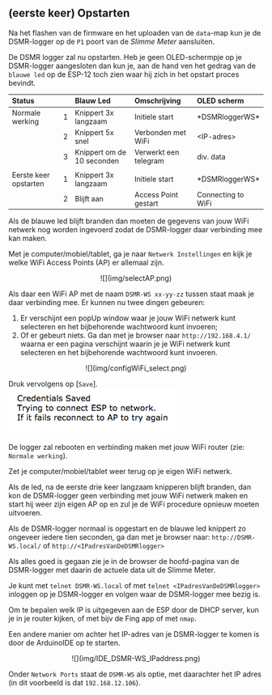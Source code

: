 ## (eerste keer) Opstarten
Na het flashen van de firmware en het uploaden van de `data`-map kun je de
DSMR-logger op de `P1` poort van de *Slimme Meter* aansluiten.

De DSMR logger zal nu opstarten. 
Heb je geen OLED-schermpje op je DSMR-logger aangesloten dan kun je, aan de hand
ven het gedrag van de `blauwe led` op de ESP-12 toch zien waar hij zich in het 
opstart proces bevindt.

| Status                |    | Blauw Led | Omschrijving | OLED scherm |
|:----------------------|:--:|:----------|:-------------|:-------------------|
| Normale werking       | 1  | Knippert 3x langzaam | Initiele start |\*DSMRloggerWS\*|
|                       | 2  | Knippert 5x snel  | Verbonden met WiFi |&lt;IP-adres&gt;|
|                       | 3  | Knippert om de 10 seconden | Verwerkt een telegram |div. data|
| | | |
| Eerste keer opstarten | 1  | Knippert 3x langzaam | Initiele start |\*DSMRloggerWS\*|
|                       | 2  | Blijft aan  | Access Point gestart |Connecting to WiFi|

Als de blauwe led blijft branden dan moeten de gegevens van jouw WiFi netwerk
nog worden ingevoerd zodat de DSMR-logger daar verbinding mee kan maken.

Met je computer/mobiel/tablet, ga je naar `Netwerk Instellingen` en
kijk je welke WiFi Access Points (AP) er allemaal zijn.

<center>![](img/selectAP.png)</center>

Als daar een WiFi AP met de naam `DSMR-WS xx-yy-zz` tussen staat
maak je daar verbinding mee.
Er kunnen nu twee dingen gebeuren:

1. Er verschijnt een popUp window waar je jouw WiFi netwerk kunt selecteren en het 
bijbehorende wachtwoord kunt invoeren;
2. Of er gebeurt niets. Ga dan met je browser naar `http://192.168.4.1/` waarna er 
een pagina verschijnt waarin je je WiFi netwerk kunt selecteren en het bijbehorende 
wachtwoord kunt invoeren.

<center>![](img/configWiFi_select.png)</center>

Druk vervolgens op [`Save`].
![](img/configWiFi_saved.png)

De logger zal rebooten en verbinding maken met jouw WiFi router (zie: `Normale werking`).

Zet je computer/mobiel/tablet weer terug op je eigen WiFi netwerk.

Als de led, na de eerste drie keer langzaam knipperen blijft branden, dan kon de 
DSMR-logger geen verbinding met jouw WiFi netwerk maken en start hij weer zijn eigen 
AP op en zul je de WiFi procedure opnieuw moeten uitvoeren.

Als de DSMR-logger normaal is opgestart en de blauwe led knippert zo ongeveer iedere
tien seconden, ga dan met je browser naar:
`http://DSMR-WS.local/` of `http://<IPadresVanDeDSMRlogger>`

Als alles goed is gegaan zie je in de browser de hoofd-pagina van de DSMR-logger met 
daarin de actuele data uit de Slimme Meter.

Je kunt met `telnet DSMR-WS.local` of met `telnet <IPadresVanDeDSMRlogger>` inloggen op 
je DSMR-logger en volgen waar de DSMR-logger mee bezig is.

Om te bepalen welk IP is uitgegeven aan de ESP door de DHCP server, kun je in je router 
kijken, of met bijv de Fing app of met `nmap`.

Een andere manier om achter het IP-adres van je DSMR-logger te komen is door de 
ArduinoIDE op te starten. 

<center>![](img/IDE_DSMR-WS_IPaddress.png)</center>

Onder `Network Ports` staat de `DSMR-WS` als optie, met daarachter het IP adres (in dit
voorbeeld is dat `192.168.12.106`).


